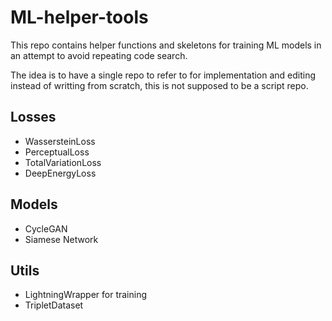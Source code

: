 # ML-helper-tools

This repo contains helper functions and skeletons for training ML models in an attempt to avoid repeating code search.

The idea is to have a single repo to refer to for implementation and editing instead of writting from scratch, this is not supposed to be a script repo.

## Losses
 - WassersteinLoss
 - PerceptualLoss
 - TotalVariationLoss
 - DeepEnergyLoss

## Models
 - CycleGAN
 - Siamese Network

## Utils
 - LightningWrapper for training
 - TripletDataset